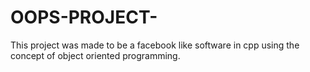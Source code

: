 # OOPS-PROJECT-
This project was made to be a facebook like software in cpp using the concept of object oriented programming. 
